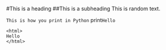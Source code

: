 #This is a heading
##This is a subheading
This is random text.

`This is how you print in Python`
print`Hello`

```
<html>
Hello
</html>
```
